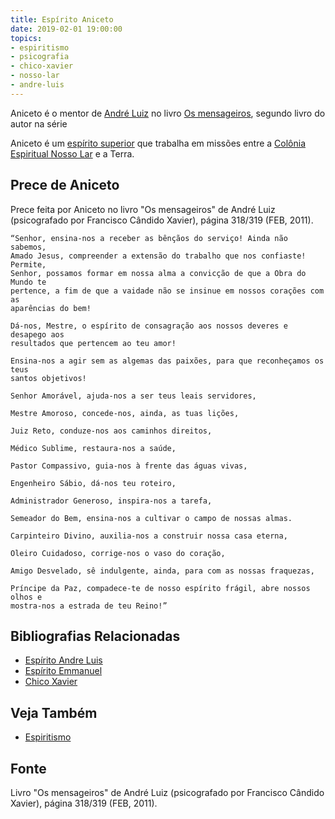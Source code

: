 ```yaml
---
title: Espírito Aniceto
date: 2019-02-01 19:00:00
topics: 
- espiritismo
- psicografia
- chico-xavier
- nosso-lar
- andre-luis
---
```


Aniceto é o mentor de [André Luiz](/bio/andre-luis) no livro [Os
mensageiros](/livros/mensageiros), segundo livro do autor na série 

Aniceto é um [espírito superior](/sobre/espirito-superior) que trabalha em
missões entre a [Colônia Espiritual Nosso Lar](/sobre/nosso-lar) e a Terra.


## Prece de Aniceto
Prece feita por Aniceto no livro "Os mensageiros" de André Luiz (psicografado
por Francisco Cândido Xavier), página 318/319 (FEB, 2011).

``` 
“Senhor, ensina-nos a receber as bênçãos do serviço! Ainda não sabemos,
Amado Jesus, compreender a extensão do trabalho que nos confiaste! Permite,
Senhor, possamos formar em nossa alma a convicção de que a Obra do Mundo te
pertence, a fim de que a vaidade não se insinue em nossos corações com as
aparências do bem!

Dá-nos, Mestre, o espírito de consagração aos nossos deveres e desapego aos
resultados que pertencem ao teu amor!

Ensina-nos a agir sem as algemas das paixões, para que reconheçamos os teus
santos objetivos!

Senhor Amorável, ajuda-nos a ser teus leais servidores,

Mestre Amoroso, concede-nos, ainda, as tuas lições,

Juiz Reto, conduze-nos aos caminhos direitos,

Médico Sublime, restaura-nos a saúde,

Pastor Compassivo, guia-nos à frente das águas vivas,

Engenheiro Sábio, dá-nos teu roteiro,

Administrador Generoso, inspira-nos a tarefa,

Semeador do Bem, ensina-nos a cultivar o campo de nossas almas.

Carpinteiro Divino, auxilia-nos a construir nossa casa eterna,

Oleiro Cuidadoso, corrige-nos o vaso do coração,

Amigo Desvelado, sê indulgente, ainda, para com as nossas fraquezas,

Príncipe da Paz, compadece-te de nosso espírito frágil, abre nossos olhos e
mostra-nos a estrada de teu Reino!” 
```

## Bibliografias Relacionadas
* [Espírito Andre Luis](../andre-luis)   
* [Espírito Emmanuel](../emmanuel)  
* [Chico Xavier](../chico-xavier)  

## Veja Também
* [Espiritismo](/espiritismo)  

## Fonte
Livro "Os mensageiros" de André Luiz (psicografado por Francisco Cândido
Xavier), página 318/319 (FEB, 2011).
